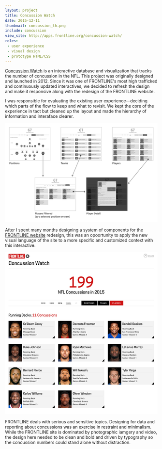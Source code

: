 ```yaml
---
layout: project
title: Concussion Watch
date: 2015-12-11
thumbnail: concussion_th.png
include: concussion
view_site: http://apps.frontline.org/concussion-watch/
roles:
 - user experience
 - visual design
 - prototype HTML/CSS
---
```


[Concussion Watch](http://apps.frontline.org/concussion-watch/) is an interactive database and visualization that tracks the number of concussion in the NFL. This project was originally designed and launched in 2012. Since it was one of FRONTLINE's most high trafficked and continuously updated interactives, we decided to refresh the design and make it responsive along with the redesign of the FRONTLINE website.

I was responsible for evaluating the existing user experience—deciding which parts of the flow to keep and what to revisit. We kept the core of the experience in tact but cleaned up the layout and made the hierarchy of information and interaface clearer. 

<div class="inline inline--column inline-borders">
	<img src="../img/concussion_flow.png">
</div>

After I spent many months designing a system of components for the [FRONTLINE website](http://www.pbs.org/wgbh/frontline/) redesign, this was an opoortunity to apply the new visual language of the site to a more specific and customized context with this interactive. 

<div class="inline inline--column">
	<img class="main__img border" src="../img/concussion_plyr_d.jpg" >
</div>

FRONTLINE deals with serious and sensitive topics. Designing for data and reporting about concussions was an exercise in restraint and minimalism. While the FRONTLINE site is dominated by photographic iamgery and video, the design here needed to be clean and bold and driven by typography so the concussion numbers could stand alone without distraction.